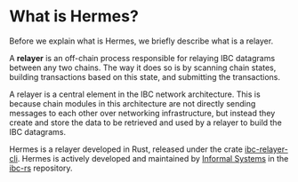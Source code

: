 # What is Hermes?

Before we explain what is Hermes, we briefly describe what is a relayer.

A **relayer** is an off-chain process responsible for relaying IBC datagrams between any two chains.
The way it does so is by scanning chain states, building transactions based on this state,
and submitting the transactions.

A relayer is a central element in the IBC network architecture. This is because chain modules 
in this architecture are not directly sending messages to each other over networking infrastructure, but instead they create and store the data to be retrieved and used by a relayer to build the IBC datagrams.

Hermes is a relayer developed in Rust, released under the crate [ibc-relayer-cli](https://crates.io/crates/ibc-relayer-cli). Hermes is actively developed and maintained by
[Informal Systems](https://informal.systems) in the
[ibc-rs](https://github.com/informalsystems/ibc-rs) repository.